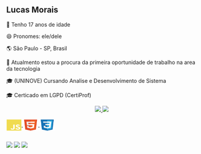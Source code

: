## Lucas Morais

🧑 Tenho 17 anos de idade

😄 Pronomes: ele/dele

🌎 São Paulo - SP, Brasil

🔎 Atualmento estou a procura da primeira oportunidade de trabalho na area da tecnologia

🎓 (UNINOVE) Cursando Analise e Desenvolvimento de Sistema

🎓 Certicado em LGPD (CertiProf)

<div align="center">
  <a href="https://github.com/lucasmoraiis">
  <img height="180em" src="https://github-readme-stats.vercel.app/api?username=lucasmoraiis&show_icons=true&theme=dracula&include_all_commits=true&count_private=true"/>
  <img height="180em" src="https://github-readme-stats.vercel.app/api/top-langs/?username=lucasmoraiis&layout=compact&langs_count=7&theme=dracula"/>
</div>
  
<div style="display: inline_block"><br>
  <img align="center" alt="Lucas-Js" height="30" width="40" src="https://raw.githubusercontent.com/devicons/devicon/master/icons/javascript/javascript-plain.svg">
  <img align="center" alt="Lucas-HTML" height="30" width="40" src="https://raw.githubusercontent.com/devicons/devicon/master/icons/html5/html5-original.svg">
  <img align="center" alt="Lucas-CSS" height="30" width="40" src="https://raw.githubusercontent.com/devicons/devicon/master/icons/css3/css3-original.svg">
</div>

  ##

<div> 
  <a href="[https:instagram.com/_.lucasmorais/" target="_blank"><img src="https://img.shields.io/badge/-Instagram-%23E4405F?style=for-the-badge&logo=instagram&logoColor=white" target="_blank"></a>
  <a href = "mailto:lucasluan1825@gmail.com"><img src="https://img.shields.io/badge/Gmail-D14836?style=for-the-badge&logo=gmail&logoColor=white" target="_blank"></a>
  <a href="https://www.linkedin.com/in/lucas-morais-570b41233/)" target="_blank"><img src="https://img.shields.io/badge/-LinkedIn-%230077B5?style=for-the-badge&logo=linkedin&logoColor=white" target="_blank"></a> 
</div>
